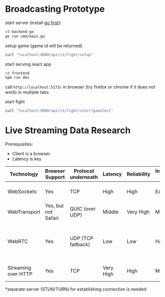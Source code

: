 # Broadcasting Prototype

start server (install [go first](https://go.dev/doc/install)):
```sh
cd backend-go
go run cmd/main.go
```

setup game (game id will be returned)
```sh
curl "localhost:8080/api/v1/fight/setup" 
```

start serving react app
```sh
cd frontend
npm run dev
```

call `http://localhost:5173/` in browser (try firefox or chrome if it does not work) in multiple tabs

start fight
```sh
curl "localhost:8080/api/v1/fight/start?gameId=1"
```

# Live Streaming Data Research

Prerequisites:
- Client is a browser
- Latency is key

| Technology | Browser Support | Protocol underneath | Latency | Reliability | Implementation Complexity | Use Case |
| ---------- | --------- | --------- | --------- | --------- | --------- | --------- | 
| WebSockets | Yes | TCP | High | High | Easy | Messengers like WhatsApp |
| WebTransport | Yes, but not Safari | QUIC (over UDP) | Middle | Very High | Middle | New kid in the hood |
| WebRTC | Yes | UDP (TCP fallback) | Low | Low | Hard* | Video conference tools like Google Meet or MS Teams |
| Streaming over HTTP | Yes | TCP | Very High | High | Middle | Video Live Streaming (IPTV) |

\*separate server (STUN/TURN) for establishing connection is needed 